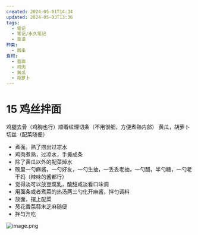 ```yaml
---
created: 2024-05-01T14:34
updated: 2024-05-03T13:36
tags:
  - 笔记
  - 笔记/永久笔记
  - 菜谱
种类:
  - 面条
食材:
  - 意面
  - 鸡肉
  - 黄瓜
  - 胡萝卜
---
```

# 15 鸡丝拌面
鸡腿去骨（鸡胸也行）顺着纹理切条（不用很细，方便煮熟内部）
黄瓜，胡萝卜切丝（配菜随便）
- 煮面。熟了捞出过凉水
- 鸡肉煮熟，过凉水，手撕成条
- 除了黄瓜以外的配菜焯水
- 碗里一勺麻酱，一勺好友，一勺生抽，一丢丢老抽，一勺醋，半勺糖，一勺老干妈（辣味的酱都行）
- 觉得淡可以放豆腐乳，酸甜咸淡看口味调
- 用面条或者煮菜的热汤两三勺化开麻酱，拌匀调料
- 放面，摆上配菜
- 葱花香菜蒜末芝麻随便
- 拌匀开吃

![image.png](https://gcore.jsdelivr.net/gh/wsm6636/pic/202405011521485.png)
